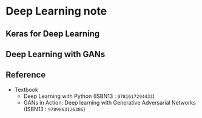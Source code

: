 # Deep Learning note
## Keras for Deep Learning

## Deep Learning with GANs


## Reference
* Textbook
  - Deep Learning with Python (ISBN13 : `9781617294433`)
  - GANs in Action: Deep learning with Generative Adversarial Networks (ISBN13 : `9789863126386`)
